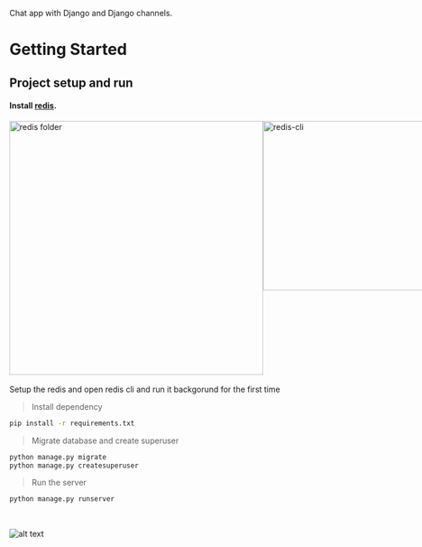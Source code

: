 Chat app with Django and Django channels.

# Getting Started

## Project setup and run
#### Install [redis](https://github.com/tporadowski/redis/releases/download/v5.0.14.1/Redis-x64-5.0.14.1.msi). 

<div class="flex-container" style="display: flex;">
        <img src="https://drive.google.com/uc?id=1Hn81fClbq08hyjG6VypQ6eAwnx9lXtdu" alt="redis folder" style="width: 450px">
        <img src="https://drive.google.com/uc?id=11bEavO5DHfx6Qhd_KH8eIPqicrIVeQa9" alt="redis-cli" style="height: 300px">
    </div>
<br/>
 Setup the redis and open redis cli and run it backgorund for the first time

> Install dependency
```bash
pip install -r requirements.txt
```
> Migrate database and create superuser
```bash
python manage.py migrate
python manage.py createsuperuser
```
> Run the server
```bash
python manage.py runserver
```

<br />

![alt text](/static/gifs/preview.gif)
